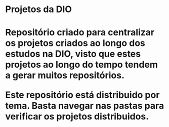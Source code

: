 <h1>Projetos da DIO<h1>

<p>Repositório criado para centralizar os projetos criados ao longo dos estudos na DIO, visto que estes projetos ao longo do tempo tendem a gerar muitos repositórios.</p>
<p>Este repositório está distribuido por tema. Basta navegar nas pastas para verificar os projetos distribuidos.</p>